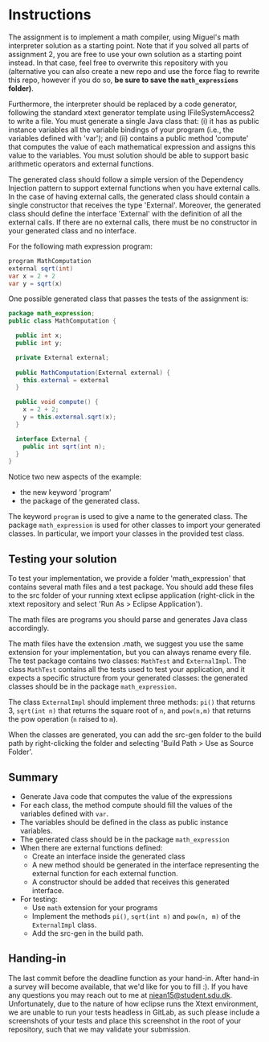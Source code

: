 # Instructions

The assignment is to implement a math compiler, using Miguel's math interpreter solution as a starting point. Note that if you solved all parts of assignment 2, you are free to use your own solution as a starting point instead. In that case, feel free to overwrite this repository with you (alternative you can also create a new repo and use the force flag to rewrite this repo, however if you do so, **be sure to save the `math_expressions` folder)**.

Furthermore, the interpreter should be replaced by a code generator, following the standard xtext generator template using IFileSystemAccess2 to write a file. You must generate a single Java class that:  (i) it has as public instance variables all the variable bindings of your program (i.e., the variables defined with 'var'); and (ii) contains a public method 'compute' that computes the value of each mathematical expression and assigns this value to the variables. You must solution should be able to support basic arithmetic operators and external functions.

The generated class should follow a simple version of the Dependency Injection pattern to support external functions when you have external calls. In the case of having external calls, the generated class should contain a single constructor that receives the type 'External'. Moreover, the generated class should define the interface 'External' with the definition of all the external calls. If there are no external calls, there must be no constructor in your generated class and no interface.

For the following math expression program:

```java
program MathComputation
external sqrt(int)
var x = 2 + 2
var y = sqrt(x)
```

One possible generated class that passes the tests of the assignment is:

```java
package math_expression;
public class MathComputation {

  public int x;
  public int y;

  private External external;
  
  public MathComputation(External external) {
    this.external = external
  }

  public void compute() {
    x = 2 + 2;
    y = this.external.sqrt(x);
  }

  interface External {
    public int sqrt(int n);
  }
}
```

Notice two new aspects of the example:

  - the new keyword 'program'
  - the package of the generated class.

The keyword `program` is used to give a name to the generated class.
The package `math_expression` is used for other classes to import your generated classes.
In particular, we import your classes in the provided test class.

## Testing your solution

To test your implementation, we provide a folder 'math_expression' that contains several math files and a test package.
You should add these files to the src folder of your running xtext eclipse application (right-click in the xtext repository and select 'Run As > Eclipse Application').

The math files are programs you should parse and generates Java class accordingly.

The math files have the extension .math, we suggest you use the same extension for your implementation, but you can always rename every file.
The test package contains two classes: `MathTest` and `ExternalImpl`.
The class `MathTest` contains all the tests used to test your application, and it expects a specific structure from your generated classes: the generated classes should be in the package `math_expression`.

The class `ExternalImpl` should implement three methods: `pi()` that returns 3, `sqrt(int n)` that returns the square root of `n`, and `pow(n,m)` that returns the pow operation (`n` raised to `m`).

When the classes are generated, you can add the src-gen folder to the build path by right-clicking the folder and selecting 'Build Path > Use as Source Folder'. 

## Summary

 - Generate Java code that computes the value of the expressions
 - For each class, the method compute should fill the values of the variables defined with `var`.
 - The variables should be defined in the class as public instance variables.
 - The generated class should be in the package `math_expression`
 - When there are external functions defined:
   - Create an interface inside the generated class
   - A new method should be generated in the interface representing the external function for each external function.
   - A constructor should be added that receives this generated interface.
 - For testing:
   - Use `math` extension for your programs
   - Implement the methods `pi()`, `sqrt(int n)` and `pow(n, m)` of the `ExternalImpl` class.
   - Add the src-gen in the build path.

## Handing-in

The last commit before the deadline function as your hand-in. After hand-in a survey will become available, that we'd like for you to fill :).
If you have any questions you may reach out to me at niean15@student.sdu.dk.
Unfortunately, due to the nature of how eclipse runs the Xtext environment, we are unable to run your tests headless in GitLab, as such please include a screenshots of your tests and place this screenshot in the root of your repository, such that we may validate your submission.
